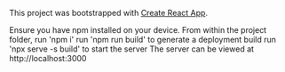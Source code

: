 This project was bootstrapped with [Create React App](https://github.com/facebook/create-react-app).

Ensure you have npm installed on your device.
From within the project folder, run 'npm i' 
run 'npm run build' to generate a deployment build
run 'npx serve -s build' to start the server
The server can be viewed at http://localhost:3000
